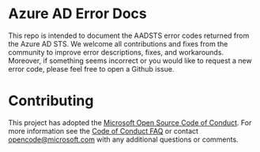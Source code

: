 # Azure AD Error Docs
This repo is intended to document the AADSTS error codes returned from the Azure AD STS.  We welcome all contributions and fixes from the community to improve error descriptions, fixes, and workarounds.  Moreover, if something seems incorrect or you would like to request a new error code, please feel free to open a Github issue. 

# Contributing

This project has adopted the [Microsoft Open Source Code of Conduct](https://opensource.microsoft.com/codeofconduct/). For more information see the [Code of Conduct FAQ](https://opensource.microsoft.com/codeofconduct/faq/) or contact [opencode@microsoft.com](mailto:opencode@microsoft.com) with any additional questions or comments.
